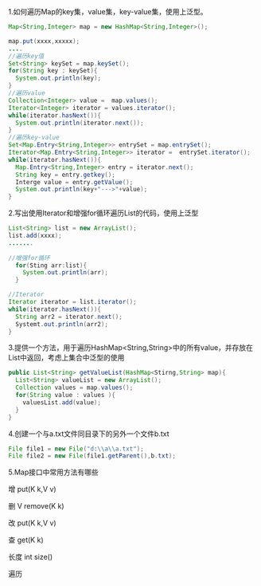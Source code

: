 1.如何遍历Map的key集，value集，key-value集，使用上泛型。

``` java
Map<String,Integer> map = new HashMap<String,Integer>();

map.put(xxxx,xxxxx);
....
//遍历key值
Set<String> keySet = map.keySet();
for(String key : keySet){
  System.out.println(key);
}
//遍历value
Collection<Integer> value =  map.values();
Iterator<Integer> iterator = values.iterator();
while(iterator.hasNext()){
  System.out.println(iterator.next());
}
//遍历key-value
Set<Map.Entry<String,Integer>> entrySet = map.entrySet();
Iterator<Map.Entry<String,Integer>> iterator =  entrySet.iterator();
while(iterator.hasNext()){
  Map.Entry<String,Integer> entry = iterator.next();
  String key = entry.getkey();
  Interge value = entry.getValue();
  System.out.println(key+"--->"+value);
}
```



2.写出使用Iterator和增强for循环遍历List<String>的代码，使用上泛型

```java
List<String> list = new ArrayList();
list.add(xxxx);
.......
  
//增强for循环
  for(Sting arr:list){
    System.out.println(arr);
  }

//Iterator
Iterator iterator = list.iterator();
while(iterator.hasNext()){
  String arr2 = iterator.next();
  Systemt.out.println(arr2);
}


```



3.提供一个方法，用于遍历HashMap<String,String>中的所有value，并存放在List中返回，考虑上集合中泛型的使用

```java
public List<String> getValueList(HashMap<Stirng,String> map){
  List<String> valueList = new ArrayList();
  Collection values = map.values();
  for(String value : values ){
    valuesList.add(value);
  }
}
```



4.创建一个与a.txt文件同目录下的另外一个文件b.txt

```java
File file1 = new File("d:\\a\\a.txt");
File file2 = new File(file1.getParent(),b.txt);
```



5.Map接口中常用方法有哪些

增	put(K k,V v)

删  	V remove(K k)

改	put(K k,V v)

查	get(K k)

长度	int size()

遍历	